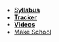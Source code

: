 *  **[Syllabus](README.md)**
*  **[Tracker](https://www.gradescope.com)**
*  **[Videos](http://make.sc/mob2.1-videos)**
* [Make School](https://www.makeschool.com)
